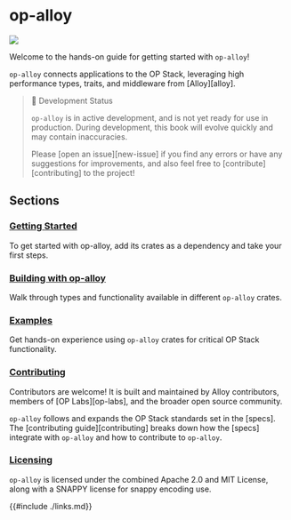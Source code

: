 # op-alloy

<a href="https://github.com/alloy-rs/op-alloy"><img src="https://img.shields.io/github/stars/alloy-rs/op-alloy"></a>

Welcome to the hands-on guide for getting started with `op-alloy`!

`op-alloy` connects applications to the OP Stack, leveraging high
performance types, traits, and middleware from [Alloy][alloy].

> 📖 Development Status
>
> `op-alloy` is in active development, and is not yet ready for use in production.
> During development, this book will evolve quickly and may contain inaccuracies.
>
> Please [open an issue][new-issue] if you find any errors or have any suggestions for
> improvements, and also feel free to [contribute][contributing] to the project!

## Sections

### [Getting Started](./starting/installation.md)

To get started with op-alloy, add its crates as a dependency and take your first steps.

### [Building with op-alloy](./building/README.md)

Walk through types and functionality available in different `op-alloy` crates.

### [Examples](./examples/README.md)

Get hands-on experience using `op-alloy` crates for critical OP Stack functionality.

### [Contributing](./CONTRIBUTING.md)

Contributors are welcome! It is built and maintained by Alloy contributors,
members of [OP Labs][op-labs], and the broader open source community.

`op-alloy` follows and expands the OP Stack standards set in the [specs].
The [contributing guide][contributing] breaks down how the [specs]
integrate with `op-alloy` and how to contribute to `op-alloy`.

### [Licensing](./LICENSE.md)

`op-alloy` is licensed under the combined Apache 2.0 and MIT License, along
with a SNAPPY license for snappy encoding use.


{{#include ./links.md}}
